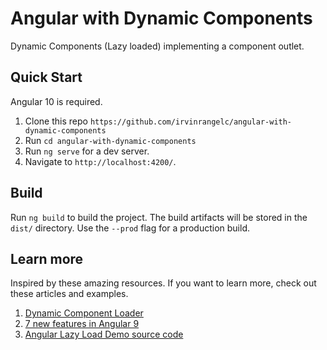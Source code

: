# Angular with Dynamic Components

Dynamic Components (Lazy loaded) implementing a component outlet.

## Quick Start

Angular 10 is required.

1.  Clone this repo `https://github.com/irvinrangelc/angular-with-dynamic-components`
1.  Run `cd angular-with-dynamic-components`
1.  Run `ng serve` for a dev server.
1.  Navigate to `http://localhost:4200/`.

## Build

Run `ng build` to build the project. The build artifacts will be stored in the `dist/` directory. Use the `--prod` flag for a production build.

## Learn more
Inspired by these amazing resources. If you want to learn more, check out these articles and examples.
1. [Dynamic Component Loader](https://angular.io/guide/dynamic-component-loader)
1. [7 new features in Angular 9](https://auth0.com/blog/angular-9-whats-new/)
1. [Angular Lazy Load Demo source code](https://github.com/johnpapa/angular-lazy-load-demo)

